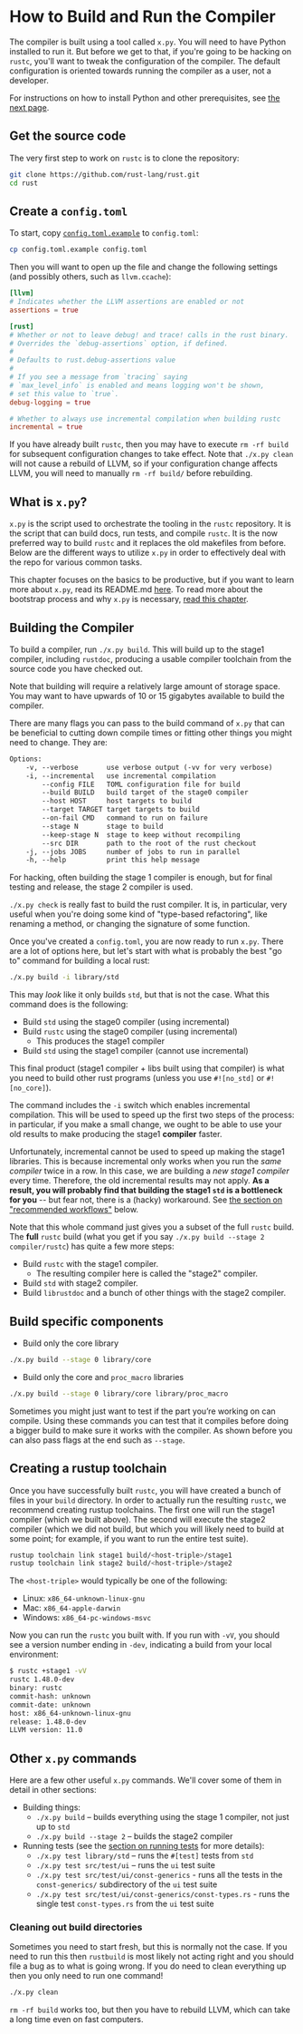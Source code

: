 # How to Build and Run the Compiler

The compiler is built using a tool called `x.py`. You will need to
have Python installed to run it. But before we get to that, if you're going to
be hacking on `rustc`, you'll want to tweak the configuration of the compiler.
The default configuration is oriented towards running the compiler as a user,
not a developer.

For instructions on how to install Python and other prerequisites,
see [the next page](./prerequisites.md).

## Get the source code

The very first step to work on `rustc` is to clone the repository:

```bash
git clone https://github.com/rust-lang/rust.git
cd rust
```

## Create a `config.toml`

To start, copy [`config.toml.example`] to `config.toml`:

[`config.toml.example`]: https://github.com/rust-lang/rust/blob/master/config.toml.example

```bash
cp config.toml.example config.toml
```

Then you will want to open up the file and change the following
settings (and possibly others, such as `llvm.ccache`):

```toml
[llvm]
# Indicates whether the LLVM assertions are enabled or not
assertions = true

[rust]
# Whether or not to leave debug! and trace! calls in the rust binary.
# Overrides the `debug-assertions` option, if defined.
#
# Defaults to rust.debug-assertions value
#
# If you see a message from `tracing` saying
# `max_level_info` is enabled and means logging won't be shown,
# set this value to `true`.
debug-logging = true

# Whether to always use incremental compilation when building rustc
incremental = true
```

If you have already built `rustc`, then you may have to execute `rm -rf build` for subsequent
configuration changes to take effect. Note that `./x.py clean` will not cause a
rebuild of LLVM, so if your configuration change affects LLVM, you will need to
manually `rm -rf build/` before rebuilding.

## What is `x.py`?

`x.py` is the script used to orchestrate the tooling in the `rustc` repository.
It is the script that can build docs, run tests, and compile `rustc`.
It is the now preferred way to build `rustc` and it replaces the old makefiles
from before. Below are the different ways to utilize `x.py` in order to
effectively deal with the repo for various common tasks.

This chapter focuses on the basics to be productive, but
if you want to learn more about `x.py`, read its README.md
[here](https://github.com/rust-lang/rust/blob/master/src/bootstrap/README.md).
To read more about the bootstrap process and why `x.py` is necessary,
[read this chapter][bootstrap].

[bootstrap]: ./bootstrapping.md

## Building the Compiler

To build a compiler, run `./x.py build`. This will build up to the stage1 compiler,
including `rustdoc`, producing a usable compiler toolchain from the source
code you have checked out.

Note that building will require a relatively large amount of storage space.
You may want to have upwards of 10 or 15 gigabytes available to build the compiler.

There are many flags you can pass to the build command of `x.py` that can be
beneficial to cutting down compile times or fitting other things you might
need to change. They are:

```txt
Options:
    -v, --verbose       use verbose output (-vv for very verbose)
    -i, --incremental   use incremental compilation
        --config FILE   TOML configuration file for build
        --build BUILD   build target of the stage0 compiler
        --host HOST     host targets to build
        --target TARGET target targets to build
        --on-fail CMD   command to run on failure
        --stage N       stage to build
        --keep-stage N  stage to keep without recompiling
        --src DIR       path to the root of the rust checkout
    -j, --jobs JOBS     number of jobs to run in parallel
    -h, --help          print this help message
```

For hacking, often building the stage 1 compiler is enough, but for
final testing and release, the stage 2 compiler is used.

`./x.py check` is really fast to build the rust compiler.
It is, in particular, very useful when you're doing some kind of
"type-based refactoring", like renaming a method, or changing the
signature of some function.

Once you've created a `config.toml`, you are now ready to run
`x.py`. There are a lot of options here, but let's start with what is
probably the best "go to" command for building a local rust:

```bash
./x.py build -i library/std
```

This may *look* like it only builds `std`, but that is not the case.
What this command does is the following:

- Build `std` using the stage0 compiler (using incremental)
- Build `rustc` using the stage0 compiler (using incremental)
  - This produces the stage1 compiler
- Build `std` using the stage1 compiler (cannot use incremental)

This final product (stage1 compiler + libs built using that compiler)
is what you need to build other rust programs (unless you use `#![no_std]` or
`#![no_core]`).

The command includes the `-i` switch which enables incremental compilation.
This will be used to speed up the first two steps of the process:
in particular, if you make a small change, we ought to be able to use your old
results to make producing the stage1 **compiler** faster.

Unfortunately, incremental cannot be used to speed up making the
stage1 libraries.  This is because incremental only works when you run
the *same compiler* twice in a row.  In this case, we are building a
*new stage1 compiler* every time. Therefore, the old incremental
results may not apply. **As a result, you will probably find that
building the stage1 `std` is a bottleneck for you** -- but fear not,
there is a (hacky) workaround.  See [the section on "recommended
workflows"](./suggested.md) below.

Note that this whole command just gives you a subset of the full `rustc`
build. The **full** `rustc` build (what you get if you say `./x.py build
--stage 2 compiler/rustc`) has quite a few more steps:

- Build `rustc` with the stage1 compiler.
  - The resulting compiler here is called the "stage2" compiler.
- Build `std` with stage2 compiler.
- Build `librustdoc` and a bunch of other things with the stage2 compiler.

<a name=toolchain></a>

## Build specific components

- Build only the core library

```bash
./x.py build --stage 0 library/core
```

- Build only the core and `proc_macro` libraries

```bash
./x.py build --stage 0 library/core library/proc_macro
```

Sometimes you might just want to test if the part you’re working on can
compile. Using these commands you can test that it compiles before doing
a bigger build to make sure it works with the compiler. As shown before
you can also pass flags at the end such as `--stage`.

## Creating a rustup toolchain

Once you have successfully built `rustc`, you will have created a bunch
of files in your `build` directory. In order to actually run the
resulting `rustc`, we recommend creating rustup toolchains. The first
one will run the stage1 compiler (which we built above). The second
will execute the stage2 compiler (which we did not build, but which
you will likely need to build at some point; for example, if you want
to run the entire test suite).

```bash
rustup toolchain link stage1 build/<host-triple>/stage1
rustup toolchain link stage2 build/<host-triple>/stage2
```

The `<host-triple>` would typically be one of the following:

- Linux: `x86_64-unknown-linux-gnu`
- Mac: `x86_64-apple-darwin`
- Windows: `x86_64-pc-windows-msvc`

Now you can run the `rustc` you built with. If you run with `-vV`, you
should see a version number ending in `-dev`, indicating a build from
your local environment:

```bash
$ rustc +stage1 -vV
rustc 1.48.0-dev
binary: rustc
commit-hash: unknown
commit-date: unknown
host: x86_64-unknown-linux-gnu
release: 1.48.0-dev
LLVM version: 11.0
```
## Other `x.py` commands

Here are a few other useful `x.py` commands. We'll cover some of them in detail
in other sections:

- Building things:
  - `./x.py build` – builds everything using the stage 1 compiler,
    not just up to `std`
  - `./x.py build --stage 2` – builds the stage2 compiler
- Running tests (see the [section on running tests](../tests/running.html) for
  more details):
  - `./x.py test library/std` – runs the `#[test]` tests from `std`
  - `./x.py test src/test/ui` – runs the `ui` test suite
  - `./x.py test src/test/ui/const-generics` - runs all the tests in
  the `const-generics/` subdirectory of the `ui` test suite
  - `./x.py test src/test/ui/const-generics/const-types.rs` - runs
  the single test `const-types.rs` from the `ui` test suite

### Cleaning out build directories

Sometimes you need to start fresh, but this is normally not the case.
If you need to run this then `rustbuild` is most likely not acting right and
you should file a bug as to what is going wrong. If you do need to clean
everything up then you only need to run one command!

```bash
./x.py clean
```

`rm -rf build` works too, but then you have to rebuild LLVM, which can take
a long time even on fast computers.
